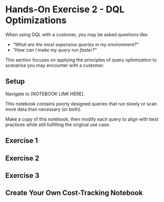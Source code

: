 # Hands-On Exercise 2 - DQL Optimizations

When using DQL with a customer, you may be asked questions like:
- _"What are the most expensive queries in my environment?"_
- _"How can I make my query run faster?"_

This section focuses on applying the principles of query optimization to scenarios you may encounter with a customer.

## Setup

Navigate to [NOTEBOOK LINK HERE].

This notebook contains poorly designed queries that run slowly or scan more data than necessary (or both).  

Make a copy of this notebook, then modify each query to align with best practices while still fulfilling the original use case.


## Exercise 1



## Exercise 2



## Exercise 3



## Create Your Own Cost-Tracking Notebook